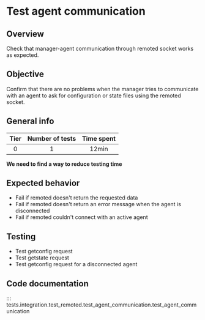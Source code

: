 # Test agent communication
## Overview 
Check that manager-agent communication through remoted socket works as expected.

## Objective

Confirm that there are no problems when the manager tries to communicate with an agent to ask for configuration or 
state files using the remoted socket.

## General info

|Tier | Number of tests | Time spent |
|:--:|:--:|:--:|
| 0 | 1 | 12min |

**We need to find a way to reduce testing time**

## Expected behavior

- Fail if remoted doesn't return the requested data
- Fail if remoted doesn't return an error message when the agent is disconnected
- Fail if remoted couldn't connect with an active agent
## Testing

- Test getconfig request
- Test getstate request
- Test getconfig request for a disconnected agent

## Code documentation
::: tests.integration.test_remoted.test_agent_communication.test_agent_communication
